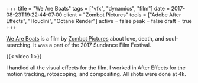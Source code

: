 +++
title = "We Are Boats"
tags = ["vfx", "dynamics", "film"]
date = 2017-08-23T19:22:44-07:00
client = "Zombot Pictures"
tools = ["Adobe After Effects", "Houdini", "Octane Render"]
active = false
peak = false
draft = true
+++

[We Are Boats](http://www.imdb.com/title/tt5664222/) is a film by [Zombot Pictures](http://www.zombotpictures.com) about love, death, and soul-searching. It was a part of the 2017 Sundance Film Festival.

{{< video 1 >}}

I handled all the visual effects for the film. I worked in After Effects for the motion tracking, rotoscoping, and compositing. All shots were done at 4k.
